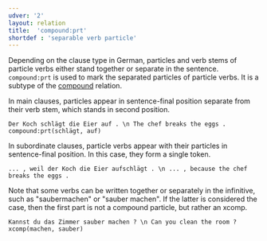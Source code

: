 ```yaml
---
udver: '2'
layout: relation
title:  'compound:prt'
shortdef : 'separable verb particle'
---
```


Depending on the clause type in German, particles and verb stems of particle verbs either stand together or separate in the sentence. `compound:prt` is used to mark the separated particles of particle verbs. It is a subtype of the [compound]() relation.

In main clauses, particles appear in sentence-final position separate from their verb stem, which stands in second position.

~~~ sdparse
Der Koch schlägt die Eier auf . \n The chef breaks the eggs .
compound:prt(schlägt, auf)
~~~

In subordinate clauses, particle verbs appear with their particles in sentence-final position. In this case, they form a single token.

~~~ sdparse
... , weil der Koch die Eier aufschlägt . \n ... , because the chef breaks the eggs .
~~~

Note that some verbs can be written together or separately in the infinitive, such as "saubermachen" or "sauber machen". If the latter is considered the case, then the first part is not a compound particle, but rather an xcomp.

~~~ sdparse
Kannst du das Zimmer sauber machen ? \n Can you clean the room ?
xcomp(machen, sauber)
~~~
<!-- Interlanguage links updated Ne 5. května 2024, 18:20:56 CEST -->
